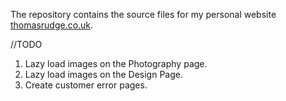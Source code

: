 The repository contains the source files for my personal website [thomasrudge.co.uk](www.thomasrudge.co.uk).

//TODO
1. Lazy load images on the Photography page.
2. Lazy load images on the Design Page.
3. Create customer error pages.